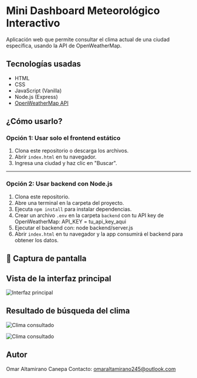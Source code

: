 # Mini Dashboard Meteorológico Interactivo

Aplicación web que permite consultar el clima actual de una ciudad específica, usando la API de OpenWeatherMap.

## Tecnologías usadas

- HTML
- CSS
- JavaScript (Vanilla)
- Node.js (Express)
- [OpenWeatherMap API](https://openweathermap.org/api)

## ¿Cómo usarlo?

### Opción 1: Usar solo el frontend estático

1. Clona este repositorio o descarga los archivos.
2. Abrir `index.html` en tu navegador.
3. Ingresa una ciudad y haz clic en "Buscar".

---

### Opción 2: Usar backend con Node.js

1. Clona este repositorio.
2. Abre una terminal en la carpeta del proyecto.
3. Ejecuta `npm install` para instalar dependencias.
4. Crear un archivo `.env` en la carpeta `backend` con tu API key de OpenWeatherMap: API_KEY = tu_api_key_aqui
5. Ejecutar el backend con: node backend/server.js
6. Abrir `index.html` en tu navegador y la app consumirá el backend para obtener los datos.

## 📸 Captura de pantalla

## Vista de la interfaz principal

![Interfaz principal](./images/captura1.png)

## Resultado de búsqueda del clima

![Clima consultado](./images/captura2.png)

![Clima consultado](./images/captura4.png)

## Autor

Omar Altamirano Canepa
Contacto: omaraltamirano245@outlook.com
